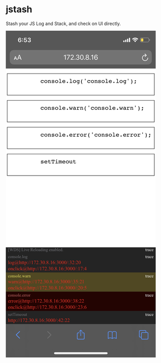 # jstash
Stash your JS Log and Stack, and check on UI directly.

![Demo of jstash](./public/jstash_demo.png)
